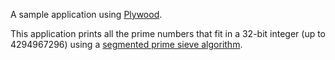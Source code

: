 A sample application using [Plywood](https://plywood.arc80.com/).

This application prints all the prime numbers that fit in a 32-bit integer (up to 4294967296) using a [segmented prime sieve algorithm](https://en.wikipedia.org/wiki/Sieve_of_Eratosthenes#Segmented_sieve).
